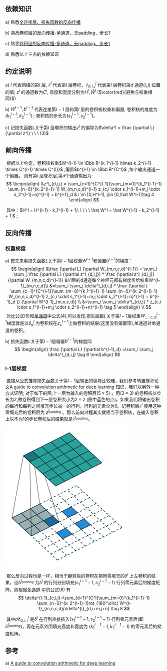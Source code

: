 ## 依赖知识

a) 熟悉[全连接层、损失函数的反向传播](0_1-全连接层、损失函数的反向传播.md)

b) 熟悉[卷积层的反向传播-单通道、无padding、步长1](0_2_1-卷积层的反向传播-单通道、无padding、步长1.md)

c) 熟悉[卷积层的反向传播-多通道、无padding、步长1](0_2_2-卷积层的反向传播-多通道、无padding、步长1.md)

d) 熟悉以上三点的依赖知识



## 约定说明

a) $l$ 代表网络的第$l$ 层, $z^l$ 代表第$l$ 层卷积，$z_{d,i,j}^l$ 代表第$l$ 层卷积第$d$ 通道$(i,j)$ 位置的值; $z^l$ 的通道数为$C^l$, 高度和宽度分别为$H^l,\hat W^l$ ($\color{red}{避免与权重相同}$) 

b) $W^{l-1},b^{l-1}$ 代表连接第$l-1$ 层和第$l$ 层的卷积核权重和偏置; 卷积核的维度为$(k_1^{l-1},k_2^{l-1})$ ; 卷积核的步长为$(s_1^{l-1},s_2^{l-1})$。

c) 记损失函数L关于第$l$ 层卷积的输出$z^l$ 的偏导为$\delta^l = \frac {\partial L} {\partial z^l}  \ \ \ (3)$   



## 前向传播

​        根据以上约定，卷积核权重$W^{l-1} \in \Bbb R^{k_1^{l-1} \times k_2^{l-1} \times C^{l-1} \times C^{l}}$ ,偏置$b^{l-1} \in \Bbb R^{C^l}$ ,每个输出通道一个偏置。 则有第$l$ 层卷积层,第$d$个通道输出为:
$$
\begin{align}
&z^l_{d,i,j} = \sum_{c=1}^{C^{l-1}}\sum_{m=0}^{k_1^{l-1}-1} \sum_{n=0}^{k_2^{l-1}-1} W_{m,n,c,d}^{l-1} z_{c,i \cdot s_1^{l-1}+m,j \cdot s_2^{l-1}+n}^{l-1} + b^{l-1}_d  & i \in [0,H^l-1], j\in [0,\hat W^l-1]\tag 4
\end{align}
$$

​       其中：$H^l = H^{l-1} - k_1^{l-1} + 1;\ \ \ \ \  \hat W^l = \hat W^{l-1} - k_2^{l-1} + 1 $ ;



## 反向传播

### 权重梯度

a) 首先来看损失函数$L$关于第$l-1$层权重$W^{l-1}$和偏置$b^{l-1}$的梯度：
$$
\begin{align}
&\frac {\partial L} {\partial W_{m,n,c,d}^{l-1}} 
= \sum_i \sum_j \frac {\partial L} {\partial z^l_{d,i,j}} * \frac {\partial z^l_{d,i,j}} {\partial W_{m,n,c,d}^{l-1}} &//l层的d通道每个神经元都有梯度传给权重W^{l-1}_{m,n,c,d}\\
&=\sum_i \sum_j \delta^l_{d,i,j} * \frac {\partial ( \sum_{c=1}^{C^{l-1}}\sum_{m=0}^{k_1^{l-1}-1} \sum_{n=0}^{k_2^{l-1}-1} W_{m,n,c,d}^{l-1} z_{c,i \cdot s_1^{l-1}+m,j \cdot s_2^{l-1}+n}^{l-1} + b^{l-1}_d  )} {\partial W^{l-1}_{m,n,c,d}}  \\
&=\sum_i \sum_j \delta^l_{d,i,j} * z_{c,i \cdot s_1^{l-1}+m,j \cdot s_2^{l-1}+n}^{l-1} \tag 5
\end{align} \\
$$
   ​     对比公式(5)和[单通道](0_2_1-卷积层的反向传播-单通道、无padding、步长1.md)中公式(4),可以发现,损失函数$L$关于第$l-1$层权重$W^{l-1}_{:,:c,d}$梯度就是以$\delta^l_d$ 为卷积核在$z^{l-1}_c$上做卷积的结果(这里没有偏置项),单通道对单通道的卷积。



b) 损失函数$L$关于第$l-1$层偏置$b^{l-1}$的梯度同
$$
\begin{align}
\frac {\partial L} {\partial b^{l-1}_d} =\sum_i \sum_j \delta^l_{d,i,j}  \tag 6
\end{align}
$$

### l-1层梯度

​         直接从公式推导损失函数关于第$l-1$层输出的偏导比较难，我们参考转置卷积论文[A guide to convolution arithmetic for deep learning](https://arxiv.org/abs/1603.07285) 知识，我们以另外一种方式证明; 对于如下的图,上一层为输入的卷积层($5 \times 5$) ，用($3 \times 3$) 的卷积核以步长为2,做卷积得到下一层卷积大小为$2 \times 2$ (图中蓝色的点)。如果我们将输出卷积的每行和每列之间填充步长减一的行列，行列的元素全为0。记卷积层$z^l$ 使用这种零填充后的卷积层为 $z^{l_{padding}}$ 。那么前向过程其实就相当于卷积核，在输入卷积上以不为1的步长卷积后的结果就是$z^{l_{padding}}$。



![](pic/no_padding_strides_transposed.gif)

​         那么反向过程也是一样，相当于翻转后的卷积在相同零填充的$\delta^l$ 上左卷积的结果，设$\delta^{l_{padding}}$ 为$\delta^l$ 的行列分别填充$(s_1^{l-1}-1,s_2^{l-1}-1)$ 行列零元素后的梯度矩阵。则根据[多通道](0_2_2-卷积层的反向传播-多通道、无padding、步长1.md) 中的公式(8) 有
$$
\delta^{l-1}_{c,i,j}=\sum_{d=1}^{C^l}\sum_{m=0}^{k_1^{l-1}-1} \sum_{n=0}^{k_2^{l-1}-1}rot_{180^\circ} W^{l-1}_{m,n,c,d}p\delta^{l}_{d,i+m,j+n} \tag 8
$$

​           其中$p\delta^l_{d,i,j}$ 是$\delta^l$ 在行列直接插入$(s_1^{l-1}-1,s_2^{l-1}-1)$ 行列零元素后(即$\delta^{l_{padding}}$)，再在元素外围填充高度和宽度为 $(k_1^{l-1}-1,k_2^{l-1}-1)$ 的零元素后的梯度矩阵。



## 参考

a) [A guide to convolution arithmetic for deep learning](https://arxiv.org/abs/1603.07285)


